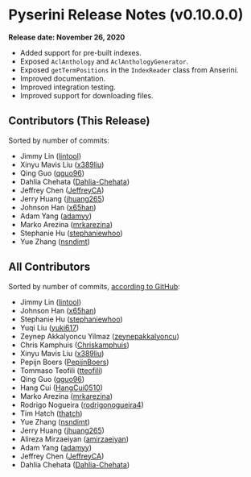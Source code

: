 # Pyserini Release Notes (v0.10.0.0)

**Release date: November 26, 2020**

+ Added support for pre-built indexes.
+ Exposed `AclAnthology` and `AclAnthologyGenerator`.
+ Exposed `getTermPositions` in the `IndexReader` class from Anserini.
+ Improved documentation.
+ Improved integration testing.
+ Improved support for downloading files.

## Contributors (This Release)

Sorted by number of commits:

+ Jimmy Lin ([lintool](https://github.com/lintool))
+ Xinyu Mavis Liu ([x389liu](https://github.com/x389liu))
+ Qing Guo ([qguo96](https://github.com/qguo96))
+ Dahlia Chehata ([Dahlia-Chehata](https://github.com/Dahlia-Chehata))
+ Jeffrey Chen ([JeffreyCA](https://github.com/JeffreyCA))
+ Jerry Huang ([jhuang265](https://github.com/jhuang265))
+ Johnson Han ([x65han](https://github.com/x65han))
+ Adam Yang ([adamyy](https://github.com/adamyy))
+ Marko Arezina ([mrkarezina](https://github.com/mrkarezina))
+ Stephanie Hu ([stephaniewhoo](https://github.com/stephaniewhoo))
+ Yue Zhang ([nsndimt](https://github.com/nsndimt))

## All Contributors

Sorted by number of commits, [according to GitHub](https://github.com/castorini/pyserini/graphs/contributors):

+ Jimmy Lin ([lintool](https://github.com/lintool))
+ Johnson Han ([x65han](https://github.com/x65han))
+ Stephanie Hu ([stephaniewhoo](https://github.com/stephaniewhoo))
+ Yuqi Liu ([yuki617](https://github.com/yuki617))
+ Zeynep Akkalyoncu Yilmaz ([zeynepakkalyoncu](https://github.com/zeynepakkalyoncu))
+ Chris Kamphuis ([Chriskamphuis](https://github.com/Chriskamphuis))
+ Xinyu Mavis Liu ([x389liu](https://github.com/x389liu))
+ Pepijn Boers ([PepijnBoers](https://github.com/PepijnBoers))
+ Tommaso Teofili ([tteofili](https://github.com/tteofili))
+ Qing Guo ([qguo96](https://github.com/qguo96))
+ Hang Cui ([HangCui0510](https://github.com/HangCui0510))
+ Marko Arezina ([mrkarezina](https://github.com/mrkarezina))
+ Rodrigo Nogueira ([rodrigonogueira4](https://github.com/rodrigonogueira4))
+ Tim Hatch ([thatch](https://github.com/thatch))
+ Yue Zhang ([nsndimt](https://github.com/nsndimt))
+ Jerry Huang ([jhuang265](https://github.com/jhuang265))
+ Alireza Mirzaeiyan ([amirzaeiyan](https://github.com/amirzaeiyan))
+ Adam Yang ([adamyy](https://github.com/adamyy))
+ Jeffrey Chen ([JeffreyCA](https://github.com/JeffreyCA))
+ Dahlia Chehata ([Dahlia-Chehata](https://github.com/Dahlia-Chehata))
